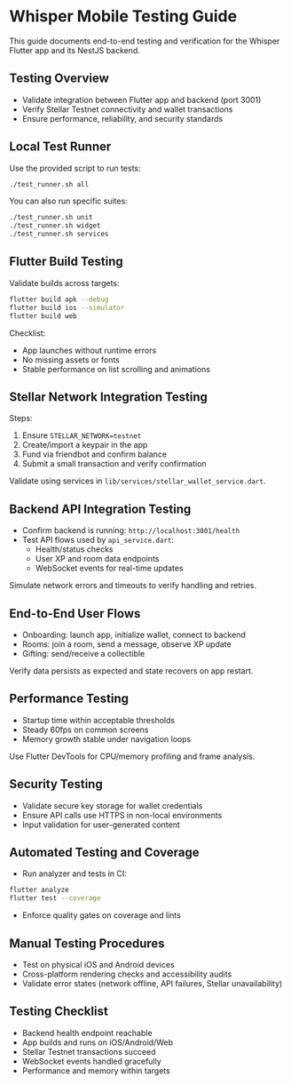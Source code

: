 # Whisper Mobile Testing Guide

This guide documents end-to-end testing and verification for the Whisper Flutter app and its NestJS backend.

## Testing Overview

- Validate integration between Flutter app and backend (port 3001)
- Verify Stellar Testnet connectivity and wallet transactions
- Ensure performance, reliability, and security standards

## Local Test Runner

Use the provided script to run tests:

```bash
./test_runner.sh all
```

You can also run specific suites:

```bash
./test_runner.sh unit
./test_runner.sh widget
./test_runner.sh services
```

## Flutter Build Testing

Validate builds across targets:

```bash
flutter build apk --debug
flutter build ios --simulator
flutter build web
```

Checklist:

- App launches without runtime errors
- No missing assets or fonts
- Stable performance on list scrolling and animations

## Stellar Network Integration Testing

Steps:

1. Ensure `STELLAR_NETWORK=testnet`
2. Create/import a keypair in the app
3. Fund via friendbot and confirm balance
4. Submit a small transaction and verify confirmation

Validate using services in `lib/services/stellar_wallet_service.dart`.

## Backend API Integration Testing

- Confirm backend is running: `http://localhost:3001/health`
- Test API flows used by `api_service.dart`:
  - Health/status checks
  - User XP and room data endpoints
  - WebSocket events for real-time updates

Simulate network errors and timeouts to verify handling and retries.

## End-to-End User Flows

- Onboarding: launch app, initialize wallet, connect to backend
- Rooms: join a room, send a message, observe XP update
- Gifting: send/receive a collectible

Verify data persists as expected and state recovers on app restart.

## Performance Testing

- Startup time within acceptable thresholds
- Steady 60fps on common screens
- Memory growth stable under navigation loops

Use Flutter DevTools for CPU/memory profiling and frame analysis.

## Security Testing

- Validate secure key storage for wallet credentials
- Ensure API calls use HTTPS in non-local environments
- Input validation for user-generated content

## Automated Testing and Coverage

- Run analyzer and tests in CI:

```bash
flutter analyze
flutter test --coverage
```

- Enforce quality gates on coverage and lints

## Manual Testing Procedures

- Test on physical iOS and Android devices
- Cross-platform rendering checks and accessibility audits
- Validate error states (network offline, API failures, Stellar unavailability)

## Testing Checklist

- Backend health endpoint reachable
- App builds and runs on iOS/Android/Web
- Stellar Testnet transactions succeed
- WebSocket events handled gracefully
- Performance and memory within targets

